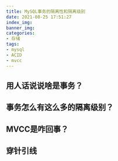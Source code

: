 ```yaml
---
title: MySQL事务的隔离性和隔离级别
date: 2021-08-25 17:51:27
index_img:
banner_img:
categories:
- 存储
tags:
- mysql
- ACID
- mvcc
---
```


## 用人话说说啥是事务？

## 事务怎么有这么多的隔离级别？

## MVCC是咋回事？

## 穿针引线
